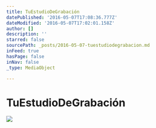 ```yaml
---
title: TuEstudioDeGrabación
datePublished: '2016-05-07T17:08:36.777Z'
dateModified: '2016-05-07T17:02:01.158Z'
author: []
description: ''
starred: false
sourcePath: _posts/2016-05-07-tuestudiodegrabacion.md
inFeed: true
hasPage: false
inNav: false
_type: MediaObject

---
```

# TuEstudioDeGrabación
![](https://the-grid-user-content.s3-us-west-2.amazonaws.com/79141b0b-ed56-49f6-9ae1-9a27ca355e71.jpg)